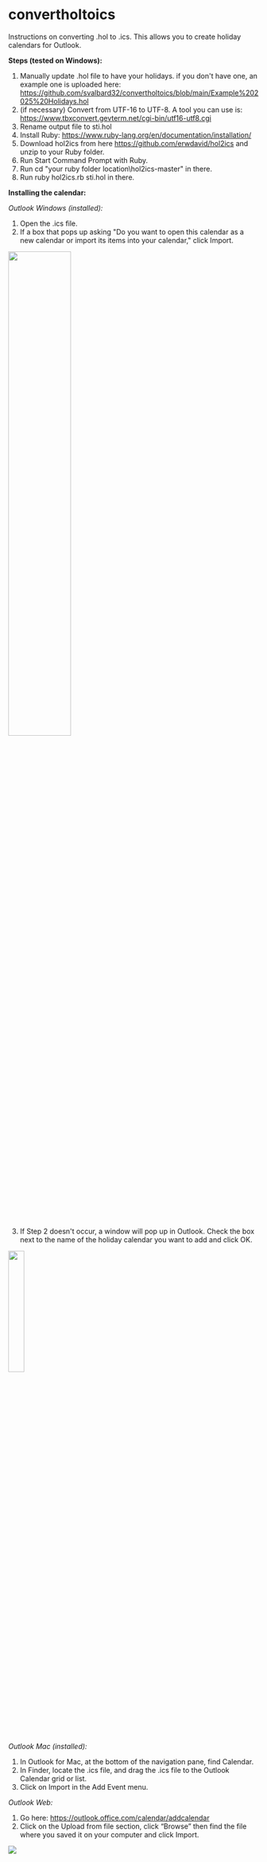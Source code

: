# convertholtoics
Instructions on converting .hol to .ics. This allows you to create holiday calendars for Outlook.

**Steps (tested on Windows):**
1. Manually update .hol file to have your holidays. if you don't have one, an example one is uploaded here: https://github.com/svalbard32/convertholtoics/blob/main/Example%202025%20Holidays.hol
2. (if necessary) Convert from UTF-16 to UTF-8. A tool you can use is: https://www.tbxconvert.gevterm.net/cgi-bin/utf16-utf8.cgi
3. Rename output file to sti.hol
4. Install Ruby: https://www.ruby-lang.org/en/documentation/installation/
5. Download hol2ics from here https://github.com/erwdavid/hol2ics and unzip to your Ruby folder.
6. Run Start Command Prompt with Ruby.
7. Run cd "your ruby folder location\hol2ics-master" in there.
8. Run ruby hol2ics.rb sti.hol in there.

**Installing the calendar:**

_Outlook Windows (installed):_
1. Open the .ics file.
2. If a box that pops up asking "Do you want to open this calendar as a new calendar or import its items into your calendar," click Import.
<img src="https://github.com/user-attachments/assets/a0d49ae6-ad2b-4de7-a035-dea3ef9df6a7" width=50% height=50%>

3. If Step 2 doesn't occur, a window will pop up in Outlook. Check the box next to the name of the holiday calendar you want to add and click OK.
<img src="https://github.com/user-attachments/assets/f16616ec-b210-4c95-852a-cb03a872efb7" width=25% height=25%>


_Outlook Mac (installed):_
1.	In Outlook for Mac, at the bottom of the navigation pane, find Calendar.
2.	In Finder, locate the .ics file, and drag the .ics file to the Outlook Calendar grid or list.
3.	Click on Import in the Add Event menu.

_Outlook Web:_
1.	Go here: https://outlook.office.com/calendar/addcalendar
2.	Click on the Upload from file section, click “Browse” then find the file where you saved it on your computer and click Import.

![](https://github.com/user-attachments/assets/3c3eab0b-00be-4ad8-ab9f-75afb386ffce)
